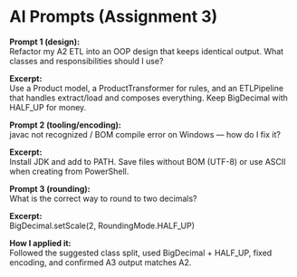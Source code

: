 ﻿# AI Prompts (Assignment 3)

**Prompt 1 (design):**  
Refactor my A2 ETL into an OOP design that keeps identical output. What classes and responsibilities should I use?

**Excerpt:**  
Use a Product model, a ProductTransformer for rules, and an ETLPipeline that handles extract/load and composes everything. Keep BigDecimal with HALF_UP for money.

**Prompt 2 (tooling/encoding):**  
javac not recognized / BOM compile error on Windows — how do I fix it?

**Excerpt:**  
Install JDK and add to PATH. Save files without BOM (UTF-8) or use ASCII when creating from PowerShell.

**Prompt 3 (rounding):**  
What is the correct way to round to two decimals?

**Excerpt:**  
BigDecimal.setScale(2, RoundingMode.HALF_UP)

**How I applied it:**  
Followed the suggested class split, used BigDecimal + HALF_UP, fixed encoding, and confirmed A3 output matches A2.
